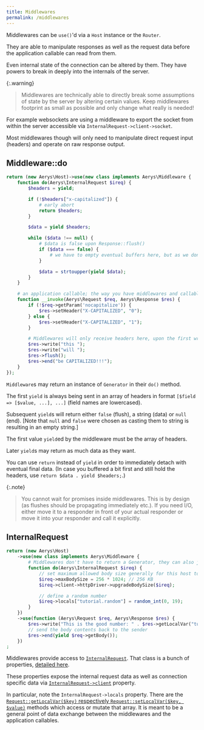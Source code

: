 ```yaml
---
title: Middlewares
permalink: /middlewares
---
```

Middlewares can be `use()`'d via a `Host` instance or the `Router`.

They are able to manipulate responses as well as the request data before the application callable can read from them.

Even internal state of the connection can be altered by them. They have powers to break in deeply into the internals of the server.

{:.warning}
> Middlewares are technically able to directly break some assumptions of state by the server by altering certain values. Keep middlewares footprint as small as possible and only change what really is needed!

For example websockets are using a middleware to export the socket from within the server accessible via `InternalRequest->client->socket`.

Most middlewares though will only need to manipulate direct request input (headers) and operate on raw response output.

## Middleware::do

```php
return (new Aerys\Host)->use(new class implements Aerys\Middleware {
    function do(Aerys\InternalRequest $ireq) {
        $headers = yield;

        if (!$headers["x-capitalized"]) {
            # early abort
            return $headers;
        }

        $data = yield $headers;

        while ($data !== null) {
            # $data is false upon Response::flush()
            if ($data === false) {
                # we have to empty eventual buffers here, but as we don't buffer, no problem
            }

            $data = strtoupper(yield $data);
        }
    }

    # an application callable; the way you have middlewares and callables inside one single class
    function __invoke(Aerys\Request $req, Aerys\Response $res) {
        if (!$req->getParam('nocapitalize')) {
            $res->setHeader("X-CAPITALIZED", "0");
        } else {
            $res->setHeader("X-CAPITALIZED", "1");
        }

        # Middlewares will only receive headers here, upon the first write()/end()/flush() call
        $res->write("this ");
        $res->write("will ");
        $res->flush();
        $res->end("be CAPITALIZED!!!");
    }
});
```

`Middleware`s may return an instance of `Generator` in their `do()` method.

The first `yield` is always being sent in an array of headers in format `[$field => [$value, ...], ...]` (field names are lowercased).

Subsequent `yield`s will return either `false` (flush), a string (data) or `null` (end). [Note that `null` and `false` were chosen as casting them to string is resulting in an empty string.]

The first value `yield`ed by the middleware must be the array of headers.

Later `yield`s may return as much data as they want.

You can use `return` instead of `yield` in order to immediately detach with eventual final data. (In case you buffered a bit first and still hold the headers, use `return $data . yield $headers;`.)

{:.note}
> You cannot wait for promises inside middlewares. This is by design (as flushes should be propagating immediately etc.). If you need I/O, either move it to a responder in front of your actual responder or move it into your responder and call it explicitly.

## InternalRequest

```php
return (new Aerys\Host)
    ->use(new class implements Aerys\Middleware {
        # Middlewares don't have to return a Generator, they can also just terminate immediately
        function do(Aerys\InternalRequest $ireq) {
            // set maximum allowed body size generally for this host to 256 KB
            $ireq->maxBodySize = 256 * 1024; // 256 KB
            $ireq->client->httpDriver->upgradeBodySize($ireq);

            // define a random number
            $ireq->locals["tutorial.random"] = random_int(0, 19);
        }
    })
    ->use(function (Aerys\Request $req, Aerys\Response $res) {
        $res->write("This is the good number: " . $res->getLocalVar("tutorial.random") . "\n\n");
        // send the body contents back to the sender
        $res->end(yield $req->getBody());
    })
;
```

Middlewares provide access to [`InternalRequest`](classes/internalrequest.md). That class is a bunch of properties, [detailed here](classes/internalrequest.md).

These properties expose the internal request data as well as connection specific data via [`InternalRequest->client`](classes/client.md) property.

In particular, note the `InternalRequest->locals` property. There are the [`Request::getLocalVar($key)` respectively `Request::setLocalVar($key, $value)`](classes/request.md) methods which access or mutate that array. It is meant to be a general point of data exchange between the middlewares and the application callables.